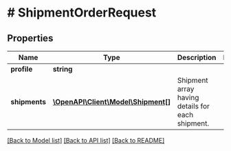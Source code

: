 # # ShipmentOrderRequest

## Properties

Name | Type | Description | Notes
------------ | ------------- | ------------- | -------------
**profile** | **string** |  |
**shipments** | [**\OpenAPI\Client\Model\Shipment[]**](Shipment.md) | Shipment array having details for each shipment. |

[[Back to Model list]](../../README.md#models) [[Back to API list]](../../README.md#endpoints) [[Back to README]](../../README.md)
